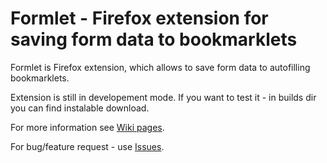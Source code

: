 Formlet - Firefox extension for saving form data to bookmarklets
===================================

Formlet is Firefox extension, which allows to save form data to autofilling bookmarklets.

Extension is still in developement mode. If you want to test it - in builds dir you can find instalable download.

For more information see [Wiki pages](/jusuff/Formlet/wiki/).

For bug/feature request - use [Issues](/jusuff/Formlet/issues/).
